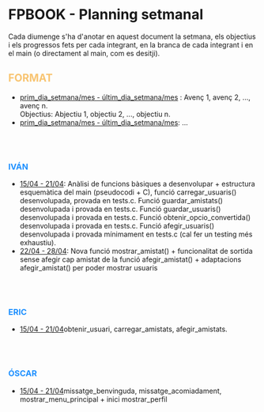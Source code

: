 # FPBOOK - Planning setmanal

Cada diumenge s'ha d'anotar en aquest document la setmana, els objectius i els progressos fets per cada integrant, en la branca de cada integrant i en el main (o directament al main, com es desitji).
<h2 style="color:#F8C471">FORMAT</h2>
<ul>
<li><u>prim_dia_setmana/mes - últim_dia_setmana/mes</u> : Avenç 1, avenç 2, ..., avenç n.<br>Objectius: Abjectiu 1, objectiu 2, ..., objectiu n.</li>
<li><u>prim_dia_setmana/mes - últim_dia_setmana/mes</u>: ...</li>
</ul>
<br><br>
<h3 style="color:DodgerBlue"> IVÁN </h3> 
<p>
<!-- Progressos d'Iván -->
<ul>
<li><u>15/04 - 21/04</u>: Anàlisi de funcions bàsiques a desenvolupar + estructura esquemàtica del main (pseudocodi + C), funció carregar_usuaris() desenvolupada, provada en tests.c. Funció guardar_amistats() desenvolupada i provada en tests.c. Funció guardar_usuaris() desenvolupada i provada en tests.c. Funció obtenir_opcio_convertida() desenvolupada i provada en tests.c. Funció afegir_usuaris() desenvolupada i provada mínimament en tests.c (cal fer un testing més exhaustiu).</li>
<li><u>22/04 - 28/04</u>: Nova funció mostrar_amistat() + funcionalitat de sortida sense afegir cap amistat de la funció afegir_amistat() + adaptacions afegir_amistat() per poder mostrar usuaris</li>
</ul>

<!-- Fi dels progressos d'Iván -->
</p>
<br><br>
<h3 style="color:DodgerBlue"> ERIC </h3> 
<p>
<!-- Progressos d'ERIC -->
<ul>
<li><u>15/04 - 21/04</u>obtenir_usuari, carregar_amistats, afegir_amistats.</li>

</ul>
<!-- Fi dels progressos d'ERIC -->
</p>
<br><br>
<h3 style="color:DodgerBlue"> ÓSCAR </h3> 
<p>
<!-- Progressos d'ÓSCAR -->
<ul>
<li><u>15/04 - 21/04</u>missatge_benvinguda, missatge_acomiadament, mostrar_menu_principal + inici mostrar_perfil</li>

</ul>
<!-- Fi dels progressos d'Óscar -->
</p>



